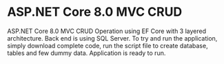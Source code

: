 # ASP.NET Core 8.0 MVC CRUD
ASP.NET Core 8.0 MVC CRUD Operation using EF Core with 3 layered architecture. Back end is using SQL Server.
To try and run the application, simply download complete code, run the script file to create database, tables and few dummy data. Application is ready to run.
